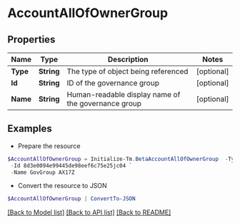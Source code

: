 # AccountAllOfOwnerGroup
## Properties

Name | Type | Description | Notes
------------ | ------------- | ------------- | -------------
**Type** | **String** | The type of object being referenced | [optional] 
**Id** | **String** | ID of the governance group | [optional] 
**Name** | **String** | Human-readable display name of the governance group | [optional] 

## Examples

- Prepare the resource
```powershell
$AccountAllOfOwnerGroup = Initialize-Tm.BetaAccountAllOfOwnerGroup  -Type GOVERNANCE_GROUP `
 -Id 8d3e0094e99445de98eef6c75e25jc04 `
 -Name GovGroup AX17Z
```

- Convert the resource to JSON
```powershell
$AccountAllOfOwnerGroup | ConvertTo-JSON
```

[[Back to Model list]](../README.md#documentation-for-models) [[Back to API list]](../README.md#documentation-for-api-endpoints) [[Back to README]](../README.md)

